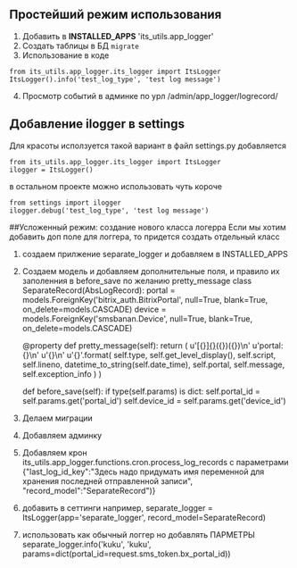 Простейший режим использования
-----------

1) Добавить в **INSTALLED_APPS**  'its_utils.app_logger'
2) Создать таблицы в БД   `migrate`
3) Использование в коде
~~~~
from its_utils.app_logger.its_logger import ItsLogger
ItsLogger().info('test_log_type', 'test log message')
~~~~
4) Просмотр событий в админке по урл /admin/app_logger/logrecord/

Добавление ilogger в settings
--------------
Для красоты исползуется такой вариант
в файл settings.py добавляется
~~~~
from its_utils.app_logger.its_logger import ItsLogger
ilogger = ItsLogger()
~~~~

в остальном проекте можно использовать чуть короче
~~~~
from settings import ilogger
ilogger.debug('test_log_type', 'test log message')
~~~~

##Усложенный режим: создание нового класса логерра
Если мы хотим добавить доп поле для логгера, то придется создать отдельный класс

1) создаем прилжение separate_logger и добавляем в INSTALLED_APPS
2) Создаем модель и добавляем дополнительные поля, и правило их заполенния в before_save по желанию pretty_message
class SeparateRecord(AbsLogRecord):
    portal = models.ForeignKey('bitrix_auth.BitrixPortal', null=True, blank=True, on_delete=models.CASCADE)
    device = models.ForeignKey('smsbanan.Device', null=True, blank=True, on_delete=models.CASCADE)

    @property
    def pretty_message(self):
        return (
            u'[{}][{}]({})({})({})\n'
            u'portal: {}\n'
            u'{}\n'
            u'{}'.format(
                self.type, self.get_level_display(), self.script, self.lineno, datetime_to_string(self.date_time),
                self.portal,
                self.message,
                self.exception_info
            )
        )

    def before_save(self):
        if type(self.params) is dict:
            self.portal_id = self.params.get('portal_id')
            self.device_id = self.params.get('device_id')

3) Делаем миграции
4) Добавляем админку
5) Добавляем крон its_utils.app_logger.functions.cron.process_log_records
с параметрами {"last_log_id_key":"Здесь надо придумать имя переменной для хранения последней отправленной записи", "record_model":"SeparateRecord")}
6) добавить в сеттинги например,
separate_logger = ItsLogger(app='separate_logger', record_model=SeparateRecord)
7) использовать как обычный логгер но добавлять ПАРМЕТРЫ
separate_logger.info('kuku', 'kuku', params=dict(portal_id=request.sms_token.bx_portal_id))

